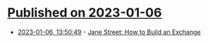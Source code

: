 # [Published on 2023-01-06](index.md)

* [2023-01-06, 13:50:49](https://news.ycombinator.com/item?id=34274510) - [Jane Street: How to Build an Exchange](https://www.janestreet.com/tech-talks/building-an-exchange/)

